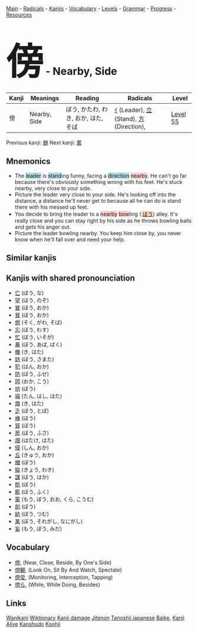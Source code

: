 <style> bigfont {font-size: 100px}</style>
[Main](../README.md) -
[Radicals](../radicals.md) -
[Kanjis](../kanjis.md) -
[Vocabulary](../vocabulary.md) -
[Levels](../levels.md) -
[Grammar](../grammar.md) - 
[Progress](../progress.md) -
[Resources](../resources.md)
# <bigfont> 傍</bigfont> - Nearby, Side 

| Kanji | Meanings | Reading | Radicals | Level |
| --- | --- | --- | --- | --- |
| 傍 | Nearby, Side | ぼう, かたわ, わき, おか, はた, そば | [ｲ](../radicals/ｲ.md) (Leader), [立](../radicals/立.md) (Stand), [方](../radicals/方.md) (Direction),  | [Level 55](../levels/wk_level55.md) |

Previous kanji: [髄](髄.md) Next kanji: [累](累.md) 

## Mnemonics
 * The <span style="background-color:#ADD8E6"> leader</span> is <span style="background-color:#ADD8E6"> stand</span>ing funny, facing a <span style="background-color:#ADD8E6"> direction</span> <span style="background-color:#ffcccb"> nearby</span>. He can't go far because there's obviously something wrong with his feet. He's stuck nearby, very close to your side.
* Picture the leader very close to your side. He's looking off into the distance, a distance he'll never get to because all he can do is stand there with his messed up feet.
* You decide to bring the leader to a <span style="background-color:#ffcccb"> nearby</span> <span style="background-color:#ffcccb"> bow</span>ling (<span style="background-color:#fed8b1"> [ぼう](https://jisho.org/search/ぼう)</span>) alley. It's really close and you can stay right by his side as he throws bowling balls and gets his anger out.
* Picture the leader bowling nearby. You keep him close by, you never know when he'll fall over and need your help.


## Similar kanjis
 


## Kanjis with shared pronounciation
 * [亡](亡.md) (ぼう, な)
* [望](望.md) (ぼう, のぞ)
* [冒](冒.md) (ぼう, おか)
* [冒](冒.md) (ぼう, おか)
* [側](側.md) (そく, がわ, そば)
* [忘](忘.md) (ぼう, わす)
* [忙](忙.md) (ぼう, いそが)
* [暴](暴.md) (ぼう, あば, ばく)
* [機](機.md) (き, はた)
* [妨](妨.md) (ぼう, さまた)
* [犯](犯.md) (はん, おか)
* [防](防.md) (ぼう, ふせ)
* [岡](岡.md) (おか, こう)
* [坊](坊.md) (ぼう)
* [端](端.md) (たん, はし, はた)
* [旗](旗.md) (き, はた)
* [乏](乏.md) (ぼう, とぼ)
* [棒](棒.md) (ぼう)
* [貿](貿.md) (ぼう)
* [房](房.md) (ぼう, ふさ)
* [畑](畑.md) (はたけ, はた)
* [侵](侵.md) (しん, おか)
* [丘](丘.md) (きゅう, おか)
* [帽](帽.md) (ぼう)
* [脇](脇.md) (きょう, わき)
* [謀](謀.md) (ぼう, はか)
* [肪](肪.md) (ぼう)
* [膨](膨.md) (ぼう, ふく)
* [蒙](蒙.md) (もう, ぼう, おお, くら, こうむ)
* [剖](剖.md) (ぼう)
* [紡](紡.md) (ぼう, つむ)
* [某](某.md) (ぼう, それがし, なにがし)
* [妄](妄.md) (もう, ぼう, みだ)



## Vocabulary
 * [傍](../vocabulary/傍.md), (Near, Close, Beside, By One's Side)
* [傍観](../vocabulary/傍.md), (Look On, Sit By And Watch, Spectate)
* [傍受](../vocabulary/傍.md), (Monitoring, Interception, Tapping)
* [傍ら](../vocabulary/傍.md), (While, While Doing, Besides)




## Links 


[Wanikani](https://www.wanikani.com/kanji/傍)
[Wiktionary](https://en.wiktionary.org/wiki/傍)
[Kanji damage](http://www.kanjidamage.com/kanji/search?utf8=✓&q=傍)
[Jitenon](https://jitenon.com/kanji/傍)
[Tanoshii japanese](https://www.tanoshiijapanese.com/dictionary/kanji.cfm?k=傍)
[Baike](https://baike.baidu.com/item/傍),
[Kanji Alive](https://app.kanjialive.com/傍)
[Kanshudo](https://www.kanshudo.com/searchmn?q=傍)
[Koohii](https://kanji.koohii.com/study/kanji/傍)
